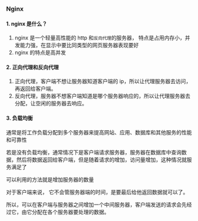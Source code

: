 ### Nginx

#### 1. nginx 是什么？

1. nginx 是一个轻量高性能的 http 和`反向代理`的服务器， 特点是占用内存小，并发能力强，在显示中要比同类型的网页服务器表现要好
2. nginx 的特点是高并发

#### 2. 正向代理和反向代理

1. 正向代理，客户端不想让服务器知道客户端的 ip，所以让代理服务器去访问，再返回给客户端。
2. 反向代理，服务器不想客户端知道是哪个服务器响应的，所以让代理服务器去分配，让空闲的服务器去响应。

#### 3. 负载均衡

通常是将工作负载分配到多个服务器来提高网站、应用、数据库和其他服务的性能和可靠性

若是没有负载均衡，通常情况下是客户端请求服务器，服务器在数据库中查询数据，然后将数据返回给客户端，但是随着请求的增加，访问量增加，这种情况就服务满足了

可以利用的方法就是增加服务器的数量

对于客户端来说， 它不会管服务器端的时间，是要最后给他返回数据就可以了。

所以，可以在客户端与服务器之间增加一个中间服务器，客户端发送的请求会先经过它，由它分配在各个服务器要处理的数据。
